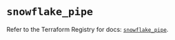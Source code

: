 # `snowflake_pipe`

Refer to the Terraform Registry for docs: [`snowflake_pipe`](https://registry.terraform.io/providers/snowflake-labs/snowflake/0.100.0/docs/resources/pipe).
